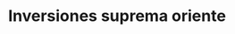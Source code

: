 ---
title: "Inversiones suprema oriente"
url: /barcelona/inversiones-suprema-oriente/
shop: Allgemein
---